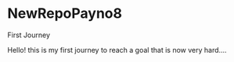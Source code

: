 # NewRepoPayno8


First Journey


Hello!
this is my first journey to reach a goal that is now very hard....
